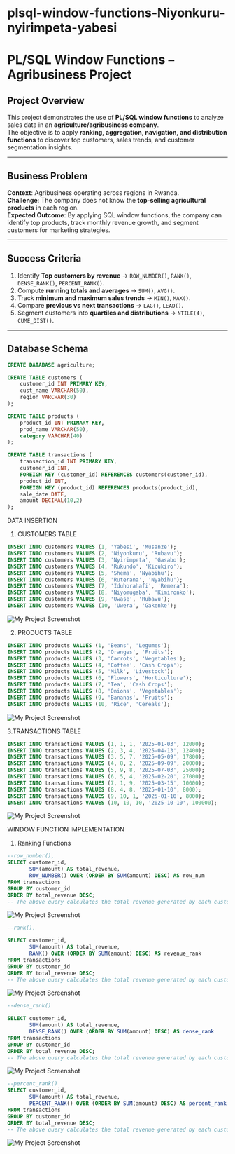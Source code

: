 # plsql-window-functions-Niyonkuru-nyirimpeta-yabesi

# PL/SQL Window Functions – Agribusiness Project

##  Project Overview
This project demonstrates the use of **PL/SQL window functions** to analyze sales data in an **agriculture/agribusiness company**.  
The objective is to apply **ranking, aggregation, navigation, and distribution functions** to discover top customers, sales trends, and customer segmentation insights.  

---

##  Business Problem
**Context**: Agribusiness operating across regions in Rwanda.  
**Challenge**: The company does not know the **top-selling agricultural products** in each region.  
**Expected Outcome**: By applying SQL window functions, the company can identify top products, track monthly revenue growth, and segment customers for marketing strategies.  

---

##  Success Criteria
1. Identify **Top customers by revenue** → `ROW_NUMBER()`, `RANK()`, `DENSE_RANK()`, `PERCENT_RANK()`.  
2. Compute **running totals and averages** → `SUM()`, `AVG()`.  
3. Track **minimum and maximum sales trends** → `MIN()`, `MAX()`.  
4. Compare **previous vs next transactions** → `LAG()`, `LEAD()`.  
5. Segment customers into **quartiles and distributions** → `NTILE(4)`, `CUME_DIST()`.  

---

##  Database Schema
```sql
CREATE DATABASE agriculture;

CREATE TABLE customers (
    customer_id INT PRIMARY KEY,
    cust_name VARCHAR(50),
    region VARCHAR(30)
);

CREATE TABLE products (
    product_id INT PRIMARY KEY,
    prod_name VARCHAR(50),
    category VARCHAR(40)
);

CREATE TABLE transactions (
    transaction_id INT PRIMARY KEY,
    customer_id INT,
    FOREIGN KEY (customer_id) REFERENCES customers(customer_id),
    product_id INT,
    FOREIGN KEY (product_id) REFERENCES products(product_id),
    sale_date DATE,
    amount DECIMAL(10,2)
);
```

DATA INSERTION

1. CUSTOMERS TABLE
```SQL
INSERT INTO customers VALUES (1, 'Yabesi', 'Musanze');
INSERT INTO customers VALUES (2, 'Niyonkuru', 'Rubavu');
INSERT INTO customers VALUES (3, 'Nyirimpeta', 'Gasabo');
INSERT INTO customers VALUES (4, 'Rukundo', 'Kicukiro');
INSERT INTO customers VALUES (5, 'Shema', 'Nyabihu');
INSERT INTO customers VALUES (6, 'Ruterana', 'Nyabihu');
INSERT INTO customers VALUES (7, 'Iduhorahafi', 'Remera');
INSERT INTO customers VALUES (8, 'Niyomugaba', 'Kimironko');
INSERT INTO customers VALUES (9, 'Uwase', 'Rubavu');
INSERT INTO customers VALUES (10, 'Uwera', 'Gakenke');
```
![My Project Screenshot](/screenshots/customers.png)

2. PRODUCTS TABLE
```sql
INSERT INTO products VALUES (1, 'Beans', 'Legumes');
INSERT INTO products VALUES (2, 'Oranges', 'Fruits');
INSERT INTO products VALUES (3, 'Carrots', 'Vegetables');
INSERT INTO products VALUES (4, 'Coffee', 'Cash Crops');
INSERT INTO products VALUES (5, 'Milk', 'Livestock');
INSERT INTO products VALUES (6, 'Flowers', 'Horticulture');
INSERT INTO products VALUES (7, 'Tea', 'Cash Crops');
INSERT INTO products VALUES (8, 'Onions', 'Vegetables');
INSERT INTO products VALUES (9, 'Bananas', 'Fruits');
INSERT INTO products VALUES (10, 'Rice', 'Cereals');
```
![My Project Screenshot](/screenshots/products.png)

3.TRANSACTIONS TABLE
```SQL
INSERT INTO transactions VALUES (1, 1, 1, '2025-01-03', 12000);
INSERT INTO transactions VALUES (2, 3, 4, '2025-04-13', 12400);
INSERT INTO transactions VALUES (3, 5, 7, '2025-05-09', 17800);
INSERT INTO transactions VALUES (4, 8, 2, '2025-09-09', 20000);
INSERT INTO transactions VALUES (5, 9, 8, '2025-07-03', 25000);
INSERT INTO transactions VALUES (6, 5, 4, '2025-02-20', 27000);
INSERT INTO transactions VALUES (7, 1, 9, '2025-03-15', 10000);
INSERT INTO transactions VALUES (8, 4, 8, '2025-01-10', 8000);
INSERT INTO transactions VALUES (9, 10, 1, '2025-01-10', 8000);
INSERT INTO transactions VALUES (10, 10, 10, '2025-10-10', 100000);
```
![My Project Screenshot](/screenshots/transactions1.png)

WINDOW FUNCTION IMPLEMENTATION

1. Ranking Functions
```sql
--row_number(),
SELECT customer_id,
       SUM(amount) AS total_revenue,
       ROW_NUMBER() OVER (ORDER BY SUM(amount) DESC) AS row_num
FROM transactions
GROUP BY customer_id
ORDER BY total_revenue DESC;
-- The above query calculates the total revenue generated by each customer and assigns a unique row number to each customer based on their total revenue in descending order.
```
![My Project Screenshot](/screenshots/row_number.png)

```sql
--rank(),

SELECT customer_id,
       SUM(amount) AS total_revenue,
       RANK() OVER (ORDER BY SUM(amount) DESC) AS revenue_rank
FROM transactions
GROUP BY customer_id
ORDER BY total_revenue DESC;
-- The above query calculates the total revenue generated by each customer and assigns a rank to each customer based on their total revenue in descending order. Customers with the same total revenue receive the same rank, and the next rank is incremented accordingly.
```

![My Project Screenshot](/screenshots/rank.png)
```sql
--dense_rank()

SELECT customer_id,
       SUM(amount) AS total_revenue,
       DENSE_RANK() OVER (ORDER BY SUM(amount) DESC) AS dense_rank
FROM transactions
GROUP BY customer_id
ORDER BY total_revenue DESC;
-- The above query calculates the total revenue generated by each customer and assigns a dense rank to each customer based on their total revenue in descending order. Customers with the same total revenue receive the same rank, and the next rank is not skipped.
```
![My Project Screenshot](/screenshots/danse_rank.png)
```sql
--percent_rank()
SELECT customer_id,
       SUM(amount) AS total_revenue,
       PERCENT_RANK() OVER (ORDER BY SUM(amount) DESC) AS percent_rank
FROM transactions
GROUP BY customer_id
ORDER BY total_revenue DESC;
-- The above query calculates the total revenue generated by each customer and assigns a percent rank to each customer based on their total revenue in descending order. The percent rank indicates the relative standing of each customer within the group, ranging from 0 to 1.
```
![My Project Screenshot](/screenshots/percent_rank.png)



